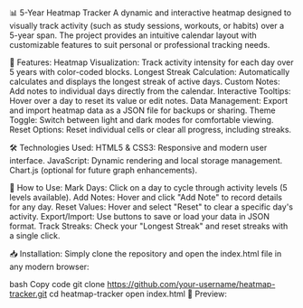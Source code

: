 📊 5-Year Heatmap Tracker
A dynamic and interactive heatmap designed to visually track activity (such as study sessions, workouts, or habits) over a 5-year span. The project provides an intuitive calendar layout with customizable features to suit personal or professional tracking needs.

🌟 Features:
Heatmap Visualization: Track activity intensity for each day over 5 years with color-coded blocks.
Longest Streak Calculation: Automatically calculates and displays the longest streak of active days.
Custom Notes: Add notes to individual days directly from the calendar.
Interactive Tooltips: Hover over a day to reset its value or edit notes.
Data Management: Export and import heatmap data as a JSON file for backups or sharing.
Theme Toggle: Switch between light and dark modes for comfortable viewing.
Reset Options: Reset individual cells or clear all progress, including streaks.


🛠️ Technologies Used:
HTML5 & CSS3: Responsive and modern user interface.
JavaScript: Dynamic rendering and local storage management.
Chart.js (optional for future graph enhancements).


🚀 How to Use:
Mark Days: Click on a day to cycle through activity levels (5 levels available).
Add Notes: Hover and click "Add Note" to record details for any day.
Reset Values: Hover and select "Reset" to clear a specific day's activity.
Export/Import: Use buttons to save or load your data in JSON format.
Track Streaks: Check your "Longest Streak" and reset streaks with a single click.


📥 Installation:
Simply clone the repository and open the index.html file in any modern browser:

bash
Copy code
git clone https://github.com/your-username/heatmap-tracker.git
cd heatmap-tracker
open index.html
📸 Preview:

